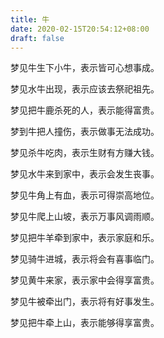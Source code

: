 ```yaml
---
title: 牛
date: 2020-02-15T20:54:12+08:00
draft: false
---
```


梦见牛生下小牛，表示皆可心想事成。

梦见水牛出现，表示应该去祭祀祖先。

梦见把牛鹿杀死的人，表示能得富贵。

梦到牛把人撞伤，表示做事无法成功。

梦见杀牛吃肉，表示生财有方赚大钱。

梦见水牛来到家中，表示会发生丧事。

梦见牛角上有血，表示可得崇高地位。

梦见牛爬上山坡，表示万事风调雨顺。

梦见把牛羊牵到家中，表示家庭和乐。

梦见骑牛进城，表示将会有喜事临门。

梦见黄牛来家，表示家中会得享富贵。

梦见牛被牵出门，表示将有好事发生。

梦见把牛牵上山，表示能够得享富贵。